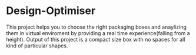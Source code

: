 # Design-Optimiser
This project helps you to choose the right packaging boxes and anaylizing them in virtual enviroment by providing a real time experience(falling from a height).
Output of this project is a compact size box with no spaces for all kind of particular shapes.

